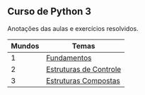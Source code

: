 **Curso de Python 3**
--------------------------------------------
Anotações das aulas e exercícios resolvidos.


Mundos   | Temas
-------- | ---
1 | [Fundamentos](https://www.youtube.com/playlist?list=PLHz_AreHm4dlKP6QQCekuIPky1CiwmdI6)
2 |  [Estruturas de Controle](https://www.youtube.com/playlist?list=PLHz_AreHm4dk_nZHmxxf_J0WRAqy5Czye)
3 | [Estruturas Compostas](https://www.youtube.com/watch?v=0LB3FSfjvao&list=PLHz_AreHm4dksnH2jVTIVNviIMBVYyFnH)
